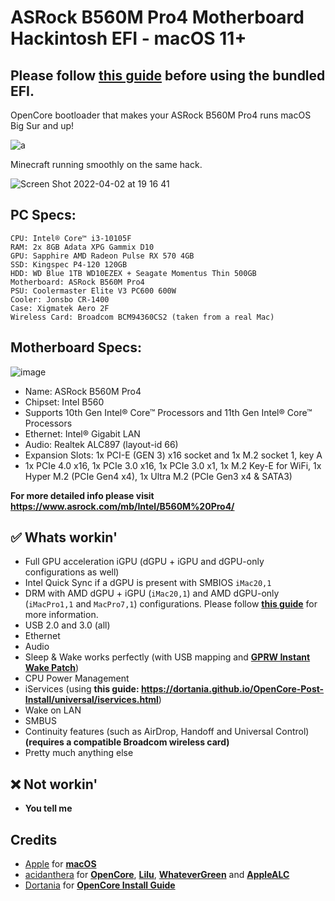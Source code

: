 # ASRock B560M Pro4 Motherboard Hackintosh EFI - macOS 11+
## Please follow [this guide](/Pre-install.md) before using the bundled EFI.
OpenCore bootloader that makes your ASRock B560M Pro4 runs macOS Big Sur and up!

![a](https://user-images.githubusercontent.com/73286927/161383063-794b1bd1-b139-4ddf-8777-4c1fb988c5d7.png)

Minecraft running smoothly on the same hack.

![Screen Shot 2022-04-02 at 19 16 41](https://user-images.githubusercontent.com/73286927/161383224-d15fe85a-50d1-4b96-bbc1-c6f7a60d6a33.png)

## PC Specs:
```
CPU: Intel® Core™ i3-10105F
RAM: 2x 8GB Adata XPG Gammix D10
GPU: Sapphire AMD Radeon Pulse RX 570 4GB
SSD: Kingspec P4-120 120GB
HDD: WD Blue 1TB WD10EZEX + Seagate Momentus Thin 500GB
Motherboard: ASRock B560M Pro4
PSU: Coolermaster Elite V3 PC600 600W
Cooler: Jonsbo CR-1400
Case: Xigmatek Aero 2F
Wireless Card: Broadcom BCM94360CS2 (taken from a real Mac)
```

## Motherboard Specs:
![image](https://user-images.githubusercontent.com/73286927/161385543-b69f7e3a-aea9-41d3-92e3-2e5b2392a48e.png)
* Name: ASRock B560M Pro4
* Chipset: Intel B560
* Supports 10th Gen Intel® Core™ Processors and 11th Gen Intel® Core™ Processors
* Ethernet: Intel® Gigabit LAN
* Audio: Realtek ALC897 (layout-id 66)
* Expansion Slots: 1x PCI-E (GEN 3) x16 socket and 1x M.2 socket 1, key A
* 1x PCIe 4.0 x16, 1x PCIe 3.0 x16, 1x PCIe 3.0 x1, 1x M.2 Key-E for WiFi, 1x Hyper M.2 (PCIe Gen4 x4), 1x Ultra M.2 (PCIe Gen3 x4 & SATA3)

**For more detailed info please visit https://www.asrock.com/mb/Intel/B560M%20Pro4/**

## ✅ Whats workin'
* Full GPU acceleration iGPU (dGPU + iGPU and dGPU-only configurations as well)
* Intel Quick Sync if a dGPU is present with SMBIOS `iMac20,1`
* DRM with AMD dGPU + iGPU (`iMac20,1`) and AMD dGPU-only (`iMacPro1,1` and `MacPro7,1`) configurations.
Please follow [**this guide**](https://dortania.github.io/OpenCore-Post-Install/universal/drm.html) for more information.
* USB 2.0 and 3.0 (all)
* Ethernet
* Audio
* Sleep & Wake works perfectly (with USB mapping and [**GPRW Instant Wake Patch**](https://dortania.github.io/OpenCore-Post-Install/usb/misc/instant-wake.html))
* CPU Power Management
* iServices (using **this guide: https://dortania.github.io/OpenCore-Post-Install/universal/iservices.html**)
* Wake on LAN
* SMBUS
* Continuity features (such as AirDrop, Handoff and Universal Control) **(requires a compatible Broadcom wireless card)**
* Pretty much anything else
## ❌ Not workin'
* **You tell me**

## Credits
* [Apple](https://apple.com) for [**macOS**](https://apple.com/macos)
* [acidanthera](https://github.com/acidanthera) for [**OpenCore**](https://github.com/acidanthera/OpenCorePkg), [**Lilu**](https://github.com/acidanthera/Lilu), [**WhateverGreen**](https://github.com/acidanthera/WhateverGreen) and [**AppleALC**](https://github.com/acidanthera/AppleALC)
* [Dortania](https://dortania.github.io) for [**OpenCore Install Guide**](https://dortania.github.io/OpenCore-Install-Guide)
